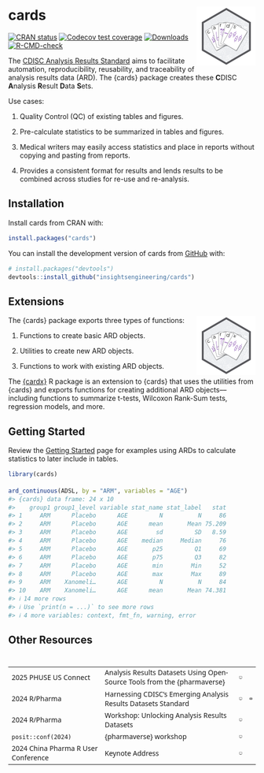 
<!-- README.md is generated from README.Rmd. Please edit that file -->

# cards <a href="https://insightsengineering.github.io/cards/"><img src="man/figures/logo.png" align="right" height="120" alt="cards website" /></a>

<!-- badges: start -->

[![CRAN
status](https://www.r-pkg.org/badges/version/cards)](https://CRAN.R-project.org/package=cards)
[![Codecov test
coverage](https://codecov.io/gh/insightsengineering/cards/graph/badge.svg)](https://app.codecov.io/gh/insightsengineering/cards)
[![Downloads](https://cranlogs.r-pkg.org/badges/cards)](https://cran.r-project.org/package=cards)
[![R-CMD-check](https://github.com/insightsengineering/cards/actions/workflows/R-CMD-check.yaml/badge.svg)](https://github.com/insightsengineering/cards/actions/workflows/R-CMD-check.yaml)
<!-- badges: end -->

The [CDISC Analysis Results
Standard](https://www.cdisc.org/standards/foundational/analysis-results-standard)
aims to facilitate automation, reproducibility, reusability, and
traceability of analysis results data (ARD). The {cards} package creates
these **C**DISC **A**nalysis **R**esult **D**ata **S**ets.

Use cases:

1.  Quality Control (QC) of existing tables and figures.

2.  Pre-calculate statistics to be summarized in tables and figures.

3.  Medical writers may easily access statistics and place in reports
    without copying and pasting from reports.

4.  Provides a consistent format for results and lends results to be
    combined across studies for re-use and re-analysis.

## Installation

Install cards from CRAN with:

``` r
install.packages("cards")
```

You can install the development version of cards from
[GitHub](https://github.com/) with:

``` r
# install.packages("devtools")
devtools::install_github("insightsengineering/cards")
```

## Extensions

[<img
src="https://raw.githubusercontent.com/insightsengineering/cardx/main/man/figures/logo.png"
style="float: right" width="120" alt="cardx website" />](https://insightsengineering.github.io/cardx/)

The {cards} package exports three types of functions:

1.  Functions to create basic ARD objects.

2.  Utilities to create new ARD objects.

3.  Functions to work with existing ARD objects.

The [{cardx}](https://github.com/insightsengineering/cardx/) R package
is an extension to {cards} that uses the utilities from {cards} and
exports functions for creating additional ARD objects––including
functions to summarize t-tests, Wilcoxon Rank-Sum tests, regression
models, and more.

## Getting Started

Review the [Getting
Started](https://insightsengineering.github.io/cards//main/articles/getting-started.html)
page for examples using ARDs to calculate statistics to later include in
tables.

``` r
library(cards)

ard_continuous(ADSL, by = "ARM", variables = "AGE")
#> {cards} data frame: 24 x 10
#>    group1 group1_level variable stat_name stat_label   stat
#> 1     ARM      Placebo      AGE         N          N     86
#> 2     ARM      Placebo      AGE      mean       Mean 75.209
#> 3     ARM      Placebo      AGE        sd         SD   8.59
#> 4     ARM      Placebo      AGE    median     Median     76
#> 5     ARM      Placebo      AGE       p25         Q1     69
#> 6     ARM      Placebo      AGE       p75         Q3     82
#> 7     ARM      Placebo      AGE       min        Min     52
#> 8     ARM      Placebo      AGE       max        Max     89
#> 9     ARM    Xanomeli…      AGE         N          N     84
#> 10    ARM    Xanomeli…      AGE      mean       Mean 74.381
#> ℹ 14 more rows
#> ℹ Use `print(n = ...)` to see more rows
#> ℹ 4 more variables: context, fmt_fn, warning, error
```

## Other Resources

<div id="jyxaveatps" style="padding-left:0px;padding-right:0px;padding-top:10px;padding-bottom:10px;overflow-x:auto;overflow-y:auto;width:auto;height:auto;">
<style>#jyxaveatps table {
  font-family: system-ui, 'Segoe UI', Roboto, Helvetica, Arial, sans-serif, 'Apple Color Emoji', 'Segoe UI Emoji', 'Segoe UI Symbol', 'Noto Color Emoji';
  -webkit-font-smoothing: antialiased;
  -moz-osx-font-smoothing: grayscale;
}
&#10;#jyxaveatps thead, #jyxaveatps tbody, #jyxaveatps tfoot, #jyxaveatps tr, #jyxaveatps td, #jyxaveatps th {
  border-style: none;
}
&#10;#jyxaveatps p {
  margin: 0;
  padding: 0;
}
&#10;#jyxaveatps .gt_table {
  display: table;
  border-collapse: collapse;
  line-height: normal;
  margin-left: auto;
  margin-right: auto;
  color: #333333;
  font-size: 16px;
  font-weight: normal;
  font-style: normal;
  background-color: #FFFFFF;
  width: auto;
  border-top-style: solid;
  border-top-width: 2px;
  border-top-color: #A8A8A8;
  border-right-style: none;
  border-right-width: 2px;
  border-right-color: #D3D3D3;
  border-bottom-style: solid;
  border-bottom-width: 2px;
  border-bottom-color: #A8A8A8;
  border-left-style: none;
  border-left-width: 2px;
  border-left-color: #D3D3D3;
}
&#10;#jyxaveatps .gt_caption {
  padding-top: 4px;
  padding-bottom: 4px;
}
&#10;#jyxaveatps .gt_title {
  color: #333333;
  font-size: 125%;
  font-weight: initial;
  padding-top: 4px;
  padding-bottom: 4px;
  padding-left: 5px;
  padding-right: 5px;
  border-bottom-color: #FFFFFF;
  border-bottom-width: 0;
}
&#10;#jyxaveatps .gt_subtitle {
  color: #333333;
  font-size: 85%;
  font-weight: initial;
  padding-top: 3px;
  padding-bottom: 5px;
  padding-left: 5px;
  padding-right: 5px;
  border-top-color: #FFFFFF;
  border-top-width: 0;
}
&#10;#jyxaveatps .gt_heading {
  background-color: #FFFFFF;
  text-align: center;
  border-bottom-color: #FFFFFF;
  border-left-style: none;
  border-left-width: 1px;
  border-left-color: #D3D3D3;
  border-right-style: none;
  border-right-width: 1px;
  border-right-color: #D3D3D3;
}
&#10;#jyxaveatps .gt_bottom_border {
  border-bottom-style: solid;
  border-bottom-width: 2px;
  border-bottom-color: #D3D3D3;
}
&#10;#jyxaveatps .gt_col_headings {
  border-top-style: solid;
  border-top-width: 2px;
  border-top-color: #D3D3D3;
  border-bottom-style: solid;
  border-bottom-width: 2px;
  border-bottom-color: #D3D3D3;
  border-left-style: none;
  border-left-width: 1px;
  border-left-color: #D3D3D3;
  border-right-style: none;
  border-right-width: 1px;
  border-right-color: #D3D3D3;
}
&#10;#jyxaveatps .gt_col_heading {
  color: #333333;
  background-color: #FFFFFF;
  font-size: 100%;
  font-weight: normal;
  text-transform: inherit;
  border-left-style: none;
  border-left-width: 1px;
  border-left-color: #D3D3D3;
  border-right-style: none;
  border-right-width: 1px;
  border-right-color: #D3D3D3;
  vertical-align: bottom;
  padding-top: 5px;
  padding-bottom: 6px;
  padding-left: 5px;
  padding-right: 5px;
  overflow-x: hidden;
}
&#10;#jyxaveatps .gt_column_spanner_outer {
  color: #333333;
  background-color: #FFFFFF;
  font-size: 100%;
  font-weight: normal;
  text-transform: inherit;
  padding-top: 0;
  padding-bottom: 0;
  padding-left: 4px;
  padding-right: 4px;
}
&#10;#jyxaveatps .gt_column_spanner_outer:first-child {
  padding-left: 0;
}
&#10;#jyxaveatps .gt_column_spanner_outer:last-child {
  padding-right: 0;
}
&#10;#jyxaveatps .gt_column_spanner {
  border-bottom-style: solid;
  border-bottom-width: 2px;
  border-bottom-color: #D3D3D3;
  vertical-align: bottom;
  padding-top: 5px;
  padding-bottom: 5px;
  overflow-x: hidden;
  display: inline-block;
  width: 100%;
}
&#10;#jyxaveatps .gt_spanner_row {
  border-bottom-style: hidden;
}
&#10;#jyxaveatps .gt_group_heading {
  padding-top: 8px;
  padding-bottom: 8px;
  padding-left: 5px;
  padding-right: 5px;
  color: #333333;
  background-color: #FFFFFF;
  font-size: 100%;
  font-weight: initial;
  text-transform: inherit;
  border-top-style: solid;
  border-top-width: 2px;
  border-top-color: #D3D3D3;
  border-bottom-style: solid;
  border-bottom-width: 2px;
  border-bottom-color: #D3D3D3;
  border-left-style: none;
  border-left-width: 1px;
  border-left-color: #D3D3D3;
  border-right-style: none;
  border-right-width: 1px;
  border-right-color: #D3D3D3;
  vertical-align: middle;
  text-align: left;
}
&#10;#jyxaveatps .gt_empty_group_heading {
  padding: 0.5px;
  color: #333333;
  background-color: #FFFFFF;
  font-size: 100%;
  font-weight: initial;
  border-top-style: solid;
  border-top-width: 2px;
  border-top-color: #D3D3D3;
  border-bottom-style: solid;
  border-bottom-width: 2px;
  border-bottom-color: #D3D3D3;
  vertical-align: middle;
}
&#10;#jyxaveatps .gt_from_md > :first-child {
  margin-top: 0;
}
&#10;#jyxaveatps .gt_from_md > :last-child {
  margin-bottom: 0;
}
&#10;#jyxaveatps .gt_row {
  padding-top: 8px;
  padding-bottom: 8px;
  padding-left: 5px;
  padding-right: 5px;
  margin: 10px;
  border-top-style: solid;
  border-top-width: 1px;
  border-top-color: #D3D3D3;
  border-left-style: none;
  border-left-width: 1px;
  border-left-color: #D3D3D3;
  border-right-style: none;
  border-right-width: 1px;
  border-right-color: #D3D3D3;
  vertical-align: middle;
  overflow-x: hidden;
}
&#10;#jyxaveatps .gt_stub {
  color: #333333;
  background-color: #FFFFFF;
  font-size: 100%;
  font-weight: initial;
  text-transform: inherit;
  border-right-style: solid;
  border-right-width: 2px;
  border-right-color: #D3D3D3;
  padding-left: 5px;
  padding-right: 5px;
}
&#10;#jyxaveatps .gt_stub_row_group {
  color: #333333;
  background-color: #FFFFFF;
  font-size: 100%;
  font-weight: initial;
  text-transform: inherit;
  border-right-style: solid;
  border-right-width: 2px;
  border-right-color: #D3D3D3;
  padding-left: 5px;
  padding-right: 5px;
  vertical-align: top;
}
&#10;#jyxaveatps .gt_row_group_first td {
  border-top-width: 2px;
}
&#10;#jyxaveatps .gt_row_group_first th {
  border-top-width: 2px;
}
&#10;#jyxaveatps .gt_summary_row {
  color: #333333;
  background-color: #FFFFFF;
  text-transform: inherit;
  padding-top: 8px;
  padding-bottom: 8px;
  padding-left: 5px;
  padding-right: 5px;
}
&#10;#jyxaveatps .gt_first_summary_row {
  border-top-style: solid;
  border-top-color: #D3D3D3;
}
&#10;#jyxaveatps .gt_first_summary_row.thick {
  border-top-width: 2px;
}
&#10;#jyxaveatps .gt_last_summary_row {
  padding-top: 8px;
  padding-bottom: 8px;
  padding-left: 5px;
  padding-right: 5px;
  border-bottom-style: solid;
  border-bottom-width: 2px;
  border-bottom-color: #D3D3D3;
}
&#10;#jyxaveatps .gt_grand_summary_row {
  color: #333333;
  background-color: #FFFFFF;
  text-transform: inherit;
  padding-top: 8px;
  padding-bottom: 8px;
  padding-left: 5px;
  padding-right: 5px;
}
&#10;#jyxaveatps .gt_first_grand_summary_row {
  padding-top: 8px;
  padding-bottom: 8px;
  padding-left: 5px;
  padding-right: 5px;
  border-top-style: double;
  border-top-width: 6px;
  border-top-color: #D3D3D3;
}
&#10;#jyxaveatps .gt_last_grand_summary_row_top {
  padding-top: 8px;
  padding-bottom: 8px;
  padding-left: 5px;
  padding-right: 5px;
  border-bottom-style: double;
  border-bottom-width: 6px;
  border-bottom-color: #D3D3D3;
}
&#10;#jyxaveatps .gt_striped {
  background-color: rgba(128, 128, 128, 0.05);
}
&#10;#jyxaveatps .gt_table_body {
  border-top-style: solid;
  border-top-width: 2px;
  border-top-color: #D3D3D3;
  border-bottom-style: solid;
  border-bottom-width: 2px;
  border-bottom-color: #D3D3D3;
}
&#10;#jyxaveatps .gt_footnotes {
  color: #333333;
  background-color: #FFFFFF;
  border-bottom-style: none;
  border-bottom-width: 2px;
  border-bottom-color: #D3D3D3;
  border-left-style: none;
  border-left-width: 2px;
  border-left-color: #D3D3D3;
  border-right-style: none;
  border-right-width: 2px;
  border-right-color: #D3D3D3;
}
&#10;#jyxaveatps .gt_footnote {
  margin: 0px;
  font-size: 90%;
  padding-top: 4px;
  padding-bottom: 4px;
  padding-left: 5px;
  padding-right: 5px;
}
&#10;#jyxaveatps .gt_sourcenotes {
  color: #333333;
  background-color: #FFFFFF;
  border-bottom-style: none;
  border-bottom-width: 2px;
  border-bottom-color: #D3D3D3;
  border-left-style: none;
  border-left-width: 2px;
  border-left-color: #D3D3D3;
  border-right-style: none;
  border-right-width: 2px;
  border-right-color: #D3D3D3;
}
&#10;#jyxaveatps .gt_sourcenote {
  font-size: 90%;
  padding-top: 4px;
  padding-bottom: 4px;
  padding-left: 5px;
  padding-right: 5px;
}
&#10;#jyxaveatps .gt_left {
  text-align: left;
}
&#10;#jyxaveatps .gt_center {
  text-align: center;
}
&#10;#jyxaveatps .gt_right {
  text-align: right;
  font-variant-numeric: tabular-nums;
}
&#10;#jyxaveatps .gt_font_normal {
  font-weight: normal;
}
&#10;#jyxaveatps .gt_font_bold {
  font-weight: bold;
}
&#10;#jyxaveatps .gt_font_italic {
  font-style: italic;
}
&#10;#jyxaveatps .gt_super {
  font-size: 65%;
}
&#10;#jyxaveatps .gt_footnote_marks {
  font-size: 75%;
  vertical-align: 0.4em;
  position: initial;
}
&#10;#jyxaveatps .gt_asterisk {
  font-size: 100%;
  vertical-align: 0;
}
&#10;#jyxaveatps .gt_indent_1 {
  text-indent: 5px;
}
&#10;#jyxaveatps .gt_indent_2 {
  text-indent: 10px;
}
&#10;#jyxaveatps .gt_indent_3 {
  text-indent: 15px;
}
&#10;#jyxaveatps .gt_indent_4 {
  text-indent: 20px;
}
&#10;#jyxaveatps .gt_indent_5 {
  text-indent: 25px;
}
&#10;#jyxaveatps .katex-display {
  display: inline-flex !important;
  margin-bottom: 0.75em !important;
}
&#10;#jyxaveatps div.Reactable > div.rt-table > div.rt-thead > div.rt-tr.rt-tr-group-header > div.rt-th-group:after {
  height: 0px !important;
}
</style>
<table class="gt_table" data-quarto-disable-processing="false" data-quarto-bootstrap="false">
  &#10;  <tbody class="gt_table_body">
    <tr><td headers="venue" class="gt_row gt_left"><span class='gt_from_md'>2025 PHUSE US Connect</span></td>
<td headers="title" class="gt_row gt_left"><span class='gt_from_md'>Analysis Results Datasets Using Open-Source Tools from the {pharmaverse}</span></td>
<td headers="url_slides" class="gt_row gt_center"><span style="white-space: pre;"><a href="https://www.danieldsjoberg.com/ARD-PHUSE-workshop-2025/" target="_blank" style="color:#008B8B;text-decoration:underline;text-underline-position: under;display: inline-block;"><svg aria-hidden="true" role="img" viewBox="0 0 576 512" style="height:1em;width:1.12em;vertical-align:-0.125em;margin-left:auto;margin-right:auto;font-size:inherit;fill:#808080;overflow:visible;position:relative;"><path d="M64 0C28.7 0 0 28.7 0 64V352c0 35.3 28.7 64 64 64H240l-10.7 32H160c-17.7 0-32 14.3-32 32s14.3 32 32 32H416c17.7 0 32-14.3 32-32s-14.3-32-32-32H346.7L336 416H512c35.3 0 64-28.7 64-64V64c0-35.3-28.7-64-64-64H64zM512 64V352H64V64H512z"/></svg></a></span></td>
<td headers="url_video" class="gt_row gt_center"><br /></td></tr>
    <tr><td headers="venue" class="gt_row gt_left"><span class='gt_from_md'>2024 R/Pharma</span></td>
<td headers="title" class="gt_row gt_left"><span class='gt_from_md'>Harnessing CDISC’s Emerging Analysis Results Datasets Standard</span></td>
<td headers="url_slides" class="gt_row gt_center"><span style="white-space: pre;"><a href="https://www.danieldsjoberg.com/ARD-RinPharma-talk-2024/" target="_blank" style="color:#008B8B;text-decoration:underline;text-underline-position: under;display: inline-block;"><svg aria-hidden="true" role="img" viewBox="0 0 576 512" style="height:1em;width:1.12em;vertical-align:-0.125em;margin-left:auto;margin-right:auto;font-size:inherit;fill:#808080;overflow:visible;position:relative;"><path d="M64 0C28.7 0 0 28.7 0 64V352c0 35.3 28.7 64 64 64H240l-10.7 32H160c-17.7 0-32 14.3-32 32s14.3 32 32 32H416c17.7 0 32-14.3 32-32s-14.3-32-32-32H346.7L336 416H512c35.3 0 64-28.7 64-64V64c0-35.3-28.7-64-64-64H64zM512 64V352H64V64H512z"/></svg></a></span></td>
<td headers="url_video" class="gt_row gt_center"><span style="white-space: pre;"><a href="https://www.youtube.com/watch?v=tDb6O6a5lbc" target="_blank" style="color:#008B8B;text-decoration:underline;text-underline-position: under;display: inline-block;"><svg aria-hidden="true" role="img" viewBox="0 0 576 512" style="height:1em;width:1.12em;vertical-align:-0.125em;margin-left:auto;margin-right:auto;font-size:inherit;fill:#808080;overflow:visible;position:relative;"><path d="M549.655 124.083c-6.281-23.65-24.787-42.276-48.284-48.597C458.781 64 288 64 288 64S117.22 64 74.629 75.486c-23.497 6.322-42.003 24.947-48.284 48.597-11.412 42.867-11.412 132.305-11.412 132.305s0 89.438 11.412 132.305c6.281 23.65 24.787 41.5 48.284 47.821C117.22 448 288 448 288 448s170.78 0 213.371-11.486c23.497-6.321 42.003-24.171 48.284-47.821 11.412-42.867 11.412-132.305 11.412-132.305s0-89.438-11.412-132.305zm-317.51 213.508V175.185l142.739 81.205-142.739 81.201z"/></svg></a></span></td></tr>
    <tr><td headers="venue" class="gt_row gt_left"><span class='gt_from_md'>2024 R/Pharma</span></td>
<td headers="title" class="gt_row gt_left"><span class='gt_from_md'>Workshop: Unlocking Analysis Results Datasets</span></td>
<td headers="url_slides" class="gt_row gt_center"><span style="white-space: pre;"><a href="https://www.danieldsjoberg.com/ARD-RinPharma-workshop-2024/" target="_blank" style="color:#008B8B;text-decoration:underline;text-underline-position: under;display: inline-block;"><svg aria-hidden="true" role="img" viewBox="0 0 576 512" style="height:1em;width:1.12em;vertical-align:-0.125em;margin-left:auto;margin-right:auto;font-size:inherit;fill:#808080;overflow:visible;position:relative;"><path d="M64 0C28.7 0 0 28.7 0 64V352c0 35.3 28.7 64 64 64H240l-10.7 32H160c-17.7 0-32 14.3-32 32s14.3 32 32 32H416c17.7 0 32-14.3 32-32s-14.3-32-32-32H346.7L336 416H512c35.3 0 64-28.7 64-64V64c0-35.3-28.7-64-64-64H64zM512 64V352H64V64H512z"/></svg></a></span></td>
<td headers="url_video" class="gt_row gt_center"><br /></td></tr>
    <tr><td headers="venue" class="gt_row gt_left"><span class='gt_from_md'><code>posit::conf(2024)</code></span></td>
<td headers="title" class="gt_row gt_left"><span class='gt_from_md'>{pharmaverse} workshop</span></td>
<td headers="url_slides" class="gt_row gt_center"><span style="white-space: pre;"><a href="https://posit-conf-2024.github.io/pharmaverse/#schedule" target="_blank" style="color:#008B8B;text-decoration:underline;text-underline-position: under;display: inline-block;"><svg aria-hidden="true" role="img" viewBox="0 0 576 512" style="height:1em;width:1.12em;vertical-align:-0.125em;margin-left:auto;margin-right:auto;font-size:inherit;fill:#808080;overflow:visible;position:relative;"><path d="M64 0C28.7 0 0 28.7 0 64V352c0 35.3 28.7 64 64 64H240l-10.7 32H160c-17.7 0-32 14.3-32 32s14.3 32 32 32H416c17.7 0 32-14.3 32-32s-14.3-32-32-32H346.7L336 416H512c35.3 0 64-28.7 64-64V64c0-35.3-28.7-64-64-64H64zM512 64V352H64V64H512z"/></svg></a></span></td>
<td headers="url_video" class="gt_row gt_center"><br /></td></tr>
    <tr><td headers="venue" class="gt_row gt_left"><span class='gt_from_md'>2024 China Pharma R User Conference</span></td>
<td headers="title" class="gt_row gt_left"><span class='gt_from_md'>Keynote Address</span></td>
<td headers="url_slides" class="gt_row gt_center"><span style="white-space: pre;"><a href="https://www.danieldsjoberg.com/china-pharma-keynote-2024/material.html" target="_blank" style="color:#008B8B;text-decoration:underline;text-underline-position: under;display: inline-block;"><svg aria-hidden="true" role="img" viewBox="0 0 576 512" style="height:1em;width:1.12em;vertical-align:-0.125em;margin-left:auto;margin-right:auto;font-size:inherit;fill:#808080;overflow:visible;position:relative;"><path d="M64 0C28.7 0 0 28.7 0 64V352c0 35.3 28.7 64 64 64H240l-10.7 32H160c-17.7 0-32 14.3-32 32s14.3 32 32 32H416c17.7 0 32-14.3 32-32s-14.3-32-32-32H346.7L336 416H512c35.3 0 64-28.7 64-64V64c0-35.3-28.7-64-64-64H64zM512 64V352H64V64H512z"/></svg></a></span></td>
<td headers="url_video" class="gt_row gt_center"><br /></td></tr>
  </tbody>
  &#10;  
</table>
</div>
